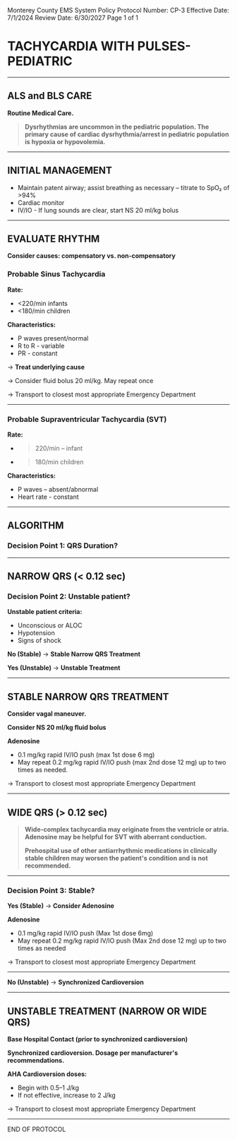 Monterey County EMS System Policy
Protocol Number: CP-3
Effective Date: 7/1/2024
Review Date: 6/30/2027
Page 1 of 1

# TACHYCARDIA WITH PULSES-PEDIATRIC

---

## ALS and BLS CARE

**Routine Medical Care.**

> **Dysrhythmias are uncommon in the pediatric population. The primary cause of cardiac dysrhythmia/arrest in pediatric population is hypoxia or hypovolemia.**

---

## INITIAL MANAGEMENT

- Maintain patent airway; assist breathing as necessary – titrate to SpO₂ of >94%
- Cardiac monitor
- IV/IO - If lung sounds are clear, start NS 20 ml/kg bolus

---

## EVALUATE RHYTHM

**Consider causes: compensatory vs. non-compensatory**

### Probable Sinus Tachycardia

**Rate:**
- <220/min infants
- <180/min children

**Characteristics:**
- P waves present/normal
- R to R - variable
- PR - constant

→ **Treat underlying cause**

→ Consider fluid bolus 20 ml/kg. May repeat once

→ Transport to closest most appropriate Emergency Department

---

### Probable Supraventricular Tachycardia (SVT)

**Rate:**
- >220/min – infant
- >180/min children

**Characteristics:**
- P waves – absent/abnormal
- Heart rate - constant

---

## ALGORITHM

### Decision Point 1: QRS Duration?

---

## NARROW QRS (< 0.12 sec)

### Decision Point 2: Unstable patient?

**Unstable patient criteria:**
- Unconscious or ALOC
- Hypotension
- Signs of shock

**No (Stable)** → **Stable Narrow QRS Treatment**

**Yes (Unstable)** → **Unstable Treatment**

---

## STABLE NARROW QRS TREATMENT

**Consider vagal maneuver.**

**Consider NS 20 ml/kg fluid bolus**

**Adenosine**
- 0.1 mg/kg rapid IV/IO push (max 1st dose 6 mg)
- May repeat 0.2 mg/kg rapid IV/IO push (max 2nd dose 12 mg) up to two times as needed.

→ Transport to closest most appropriate Emergency Department

---

## WIDE QRS (> 0.12 sec)

> **Wide-complex tachycardia may originate from the ventricle or atria. Adenosine may be helpful for SVT with aberrant conduction.**
>
> **Prehospital use of other antiarrhythmic medications in clinically stable children may worsen the patient's condition and is not recommended.**

---

### Decision Point 3: Stable?

**Yes (Stable)** → **Consider Adenosine**

**Adenosine**
- 0.1 mg/kg rapid IV/IO push (Max 1st dose 6mg)
- May repeat 0.2 mg/kg rapid IV/IO push (Max 2nd dose 12 mg) up to two times as needed

→ Transport to closest most appropriate Emergency Department

---

**No (Unstable)** → **Synchronized Cardioversion**

---

## UNSTABLE TREATMENT (NARROW OR WIDE QRS)

**Base Hospital Contact (prior to synchronized cardioversion)**

**Synchronized cardioversion. Dosage per manufacturer's recommendations.**

**AHA Cardioversion doses:**
- Begin with 0.5–1 J/kg
- If not effective, increase to 2 J/kg

→ Transport to closest most appropriate Emergency Department

---

END OF PROTOCOL

